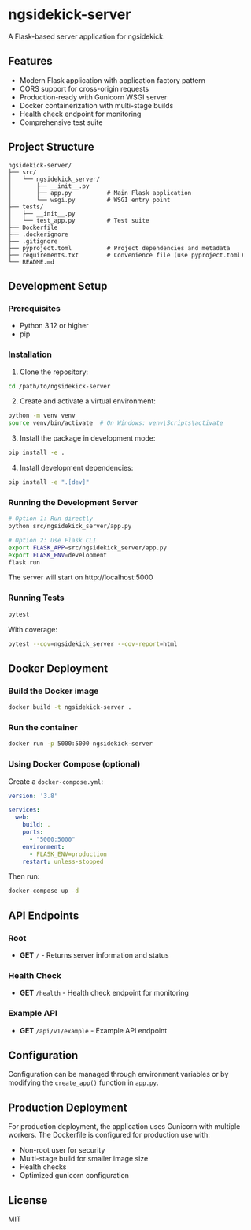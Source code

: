 # ngsidekick-server

A Flask-based server application for ngsidekick.

## Features

- Modern Flask application with application factory pattern
- CORS support for cross-origin requests
- Production-ready with Gunicorn WSGI server
- Docker containerization with multi-stage builds
- Health check endpoint for monitoring
- Comprehensive test suite

## Project Structure

```
ngsidekick-server/
├── src/
│   └── ngsidekick_server/
│       ├── __init__.py
│       ├── app.py          # Main Flask application
│       └── wsgi.py         # WSGI entry point
├── tests/
│   ├── __init__.py
│   └── test_app.py         # Test suite
├── Dockerfile
├── .dockerignore
├── .gitignore
├── pyproject.toml          # Project dependencies and metadata
├── requirements.txt        # Convenience file (use pyproject.toml)
└── README.md
```

## Development Setup

### Prerequisites

- Python 3.12 or higher
- pip

### Installation

1. Clone the repository:
```bash
cd /path/to/ngsidekick-server
```

2. Create and activate a virtual environment:
```bash
python -m venv venv
source venv/bin/activate  # On Windows: venv\Scripts\activate
```

3. Install the package in development mode:
```bash
pip install -e .
```

4. Install development dependencies:
```bash
pip install -e ".[dev]"
```

### Running the Development Server

```bash
# Option 1: Run directly
python src/ngsidekick_server/app.py

# Option 2: Use Flask CLI
export FLASK_APP=src/ngsidekick_server/app.py
export FLASK_ENV=development
flask run
```

The server will start on http://localhost:5000

### Running Tests

```bash
pytest
```

With coverage:
```bash
pytest --cov=ngsidekick_server --cov-report=html
```

## Docker Deployment

### Build the Docker image

```bash
docker build -t ngsidekick-server .
```

### Run the container

```bash
docker run -p 5000:5000 ngsidekick-server
```

### Using Docker Compose (optional)

Create a `docker-compose.yml`:

```yaml
version: '3.8'

services:
  web:
    build: .
    ports:
      - "5000:5000"
    environment:
      - FLASK_ENV=production
    restart: unless-stopped
```

Then run:
```bash
docker-compose up -d
```

## API Endpoints

### Root
- **GET** `/` - Returns server information and status

### Health Check
- **GET** `/health` - Health check endpoint for monitoring

### Example API
- **GET** `/api/v1/example` - Example API endpoint

## Configuration

Configuration can be managed through environment variables or by modifying the `create_app()` function in `app.py`.

## Production Deployment

For production deployment, the application uses Gunicorn with multiple workers. The Dockerfile is configured for production use with:
- Non-root user for security
- Multi-stage build for smaller image size
- Health checks
- Optimized gunicorn configuration

## License

MIT

